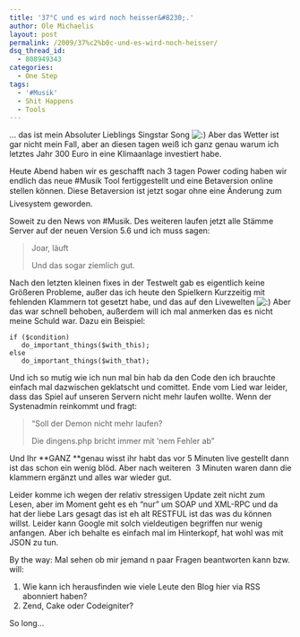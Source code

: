 ```yaml
---
title: '37°C und es wird noch heisser&#8230;.'
author: Ole Michaelis
layout: post
permalink: /2009/37%c2%b0c-und-es-wird-noch-heisser/
dsq_thread_id:
  - 808949343
categories:
  - One Step
tags:
  - '#Musik'
  - Shit Happens
  - Tools
---
```


… das ist mein Absoluter Lieblings Singstar Song ![:)][1] Aber das Wetter ist gar nicht mein Fall, aber an diesen tagen weiß ich ganz genau warum ich letztes Jahr 300 Euro in eine Klimaanlage investiert habe.

 [1]: http://blog.codestars.eu/wp-includes/images/smilies/icon_smile.gif

Heute Abend haben wir es geschafft nach 3 tagen Power coding haben wir endlich das neue #Musik Tool fertiggestellt und eine Betaversion online stellen können. Diese Betaversion ist jetzt sogar ohne eine Änderung zum Livesystem geworden.

Soweit zu den News von #Musik. Des weiteren laufen jetzt alle Stämme Server auf der neuen Version 5.6 und ich muss sagen:

> Joar, läuft
>
> Und das sogar ziemlich gut.

Nach den letzten kleinen fixes in der Testwelt gab es eigentlich keine Größeren Probleme, außer das ich heute den Spielkern Kurzzeitig mit fehlenden Klammern tot gesetzt habe, und das auf den Livewelten ![:)][1] Aber das war schnell behoben, außerdem will ich mal anmerken das es nicht meine Schuld war. Dazu ein Beispiel:

    if ($condition)
       do_important_things($with_this);
    else
       do_important_things($with_that);

Und ich so mutig wie ich nun mal bin hab da den Code den ich brauchte einfach mal dazwischen geklatscht und comittet. Ende vom Lied war leider, dass das Spiel auf unseren Servern nicht mehr laufen wollte. Wenn der Systenadmin reinkommt und fragt:

> “Soll der Demon nicht mehr laufen?
>
> Die dingens.php bricht immer mit ‘nem Fehler ab”

Und Ihr **GANZ **genau wisst ihr habt das vor 5 Minuten live gestellt dann ist das schon ein wenig blöd. Aber nach weiteren  3 Minuten waren dann die klammern ergänzt und alles war wieder gut.

Leider komme ich wegen der relativ stressigen Update zeit nicht zum Lesen, aber im Moment geht es eh “nur” um SOAP und XML-RPC und da hat der liebe Lars gesagt das ist eh alt RESTFUL ist das was du können willst. Leider kann Google mit solch vieldeutigen begriffen nur wenig anfangen. Aber ich behalte es einfach mal im Hinterkopf, hat wohl was mit JSON zu tun.

By the way: Mal sehen ob mir jemand n paar Fragen beantworten kann bzw. will:

1.  Wie kann ich herausfinden wie viele Leute den Blog hier via RSS abonniert haben?
2.  Zend, Cake oder Codeigniter?

So long…

